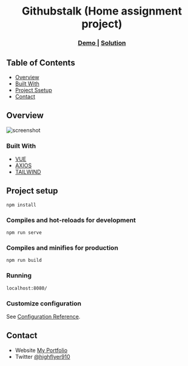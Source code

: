 
<h1 align="center">Githubstalk (Home assignment project)</h1>

<div align="center">
  <h3>
    <a href="https://githubstalk.netlify.app/">
      Demo
    </a>
    <span> | </span>
    <a href="https://github.com/highflyer910/githubstalk">
      Solution
    </a>
  </h3>
</div>

<!-- TABLE OF CONTENTS -->

## Table of Contents

- [Overview](#overview)
- [Built With](#built-with)
- [Project Ssetup](#project-setup)
- [Contact](#contact)

<!-- OVERVIEW -->

## Overview

![screenshot](https://res.cloudinary.com/highflyer910/image/upload/v1618835604/Screenshot_1_f0b8kk.png)

<!-- BUILT WITH -->

### Built With

- [VUE](https://vuejs.org/)
- [AXIOS](https://github.com/axios/axios)
- [TAILWIND](https://tailwindcss.com/)

<!-- PROJECT SETUP -->

## Project setup
```
npm install
```

### Compiles and hot-reloads for development
```
npm run serve
```

### Compiles and minifies for production
```
npm run build
```

### Running
```
localhost:8080/
```
### Customize configuration
See [Configuration Reference](https://cli.vuejs.org/config/).

<!-- CONTACT -->

## Contact

- Website [My Portfolio](https://highflyer910.github.io/)
- Twitter [@highflyer910](https://twitter.com/highflyer910)